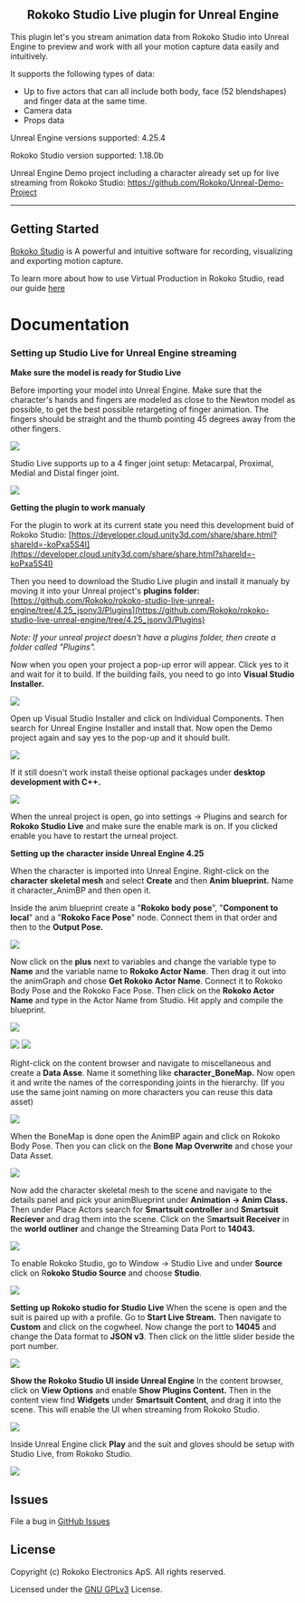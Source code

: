 <h2 align="center"> Rokoko Studio Live plugin for Unreal Engine</h1>

This plugin let's you stream animation data from Rokoko Studio into Unreal Engine to preview and work with all your motion capture data easily and intuitively.

It supports the following types of data:
* Up to five actors that can all include both body, face (52 blendshapes) and finger data at the same time.
* Camera data
* Props data

Unreal Engine versions supported: 4.25.4

Rokoko Studio version supported: 1.18.0b

Unreal Engine Demo project including a character already set up for live streaming from Rokoko Studio:
https://github.com/Rokoko/Unreal-Demo-Project


---

## Getting Started

[Rokoko Studio](https://www.rokoko.com/en/products/studio) is A powerful and intuitive software for recording, visualizing and exporting motion capture.

To learn more about how to use Virtual Production in Rokoko Studio, read our guide [here](https://help.rokoko.com/support/solutions/47000518297)

# Documentation

### Setting up Studio Live for Unreal Engine streaming

**Make sure the model is ready for Studio Live**

Before importing your model into Unreal Engine. Make sure that the character's hands and fingers are modeled as close to the Newton model as possible, to get the best possible retargeting of finger animation. The fingers should be straight and the thumb pointing 45 degrees away from the other fingers.

<img src="Images/newtonHand.PNG">

Studio Live supports up to a 4 finger joint setup: Metacarpal, Proximal, Medial and Distal finger joint.

<img src="Images/newtonHandTop.png">

**Getting the plugin to work manualy**

For the plugin to work at its current state you need this development buid of Rokoko Studio: [https://developer.cloud.unity3d.com/share/share.html?shareId=-koPxa5S4I](https://developer.cloud.unity3d.com/share/share.html?shareId=-koPxa5S4I)

Then you need to download the Studio Live plugin and install it manualy by moving it into your Unreal project's **plugins folder:** [https://github.com/Rokoko/rokoko-studio-live-unreal-engine/tree/4.25_jsonv3/Plugins](https://github.com/Rokoko/rokoko-studio-live-unreal-engine/tree/4.25_jsonv3/Plugins)

_Note: If your unreal project doesn't have a plugins folder, then create a folder called "Plugins"._

Now when you open your project a pop-up error will appear. Click yes to it and wait for it to build. If the building fails, you need to go into **Visual Studio Installer.**

<img src="Images/errorMessege.png">

Open up Visual Studio Installer and click on Individual Components. Then search for Unreal Engine Installer and install that. Now open the Demo project again and say yes to the pop-up and it should built.

<img src="Images/visualInstaller.png">

If it still doesn't work install theise optional packages under **desktop development with C++.**

<img src="Images/visualInstallerDownload.png">

When the unreal project is open, go into settings → Plugins and search for **Rokoko Studio Live** and make sure the enable mark is on. If you clicked enable you have to restart the urneal project. 

**Setting up the character inside Unreal Engine 4.25**

When the character is imported into Unreal Engine. Right-click on the **character** **skeletal mesh** and select **Create** and then **Anim blueprint.** Name it character_AnimBP and then open it. 

Inside the anim blueprint create a "**Rokoko body pose**", "**Component to local**" and a "**Rokoko Face Pose**" node. Connect them in that order and then to the **Output Pose.**

<img src="Images/animBPSetup.png">

Now click on the **plus** next to variables and change the variable type to **Name** and the variable name to **Rokoko Actor Name**. Then drag it out into the animGraph and chose **Get Rokoko Actor Name**. Connect it to Rokoko Body Pose and the Rokoko Face Pose. Then click on the **Rokoko Actor Name** and type in the Actor Name from Studio. Hit apply and compile the blueprint. 

<img src="Images/animBPVariable.png">

<img src="Images/ActorNameStudio.PNG"> <img src="Images/ActorName.PNG">

Right-click on the content browser and navigate to miscellaneous and create a **Data Asse**. Name it something like **character_BoneMap.** Now open it and write the names of the corresponding joints in the hierarchy. (If you use the same joint naming on more characters you can reuse this data asset)

<img src="Images/dataAsset.png">

When the BoneMap is done open the AnimBP again and click on Rokoko Body Pose. Then you can click on the **Bone** **Map Overwrite** and chose your Data Asset.

<img src="Images/boneMapOverwrite.png">

Now add the character skeletal mesh to the scene and navigate to the details panel and pick your animBlueprint under **Animation → Anim Class.** Then under Place Actors search for **Smartsuit controller** and **Smartsuit Reciever** and drag them into the scene. Click on the S**martsuit Receiver** in the **world outliner** and change the Streaming Data Port to **14043.**

<img src="Images/smartSuitReciverSetup.PNG">

To enable Rokoko Studio, go to Window → Studio Live and under **Source** click on R**okoko Studio Source** and choose **Studio**.

<img src="Images/UELivelinkTap.PNG">

**Setting up Rokoko studio for Studio Live** 
When the scene is open and the suit is paired up with a profile. Go to **Start Live Stream.**
Then navigate to **Custom** and click on the cogwheel. 
Now change the port to **14045** and change the Data format to **JSON v3**. Then click on the little slider beside the port number.

<img src="Images/studioSetup.PNG">

**Show the Rokoko Studio UI inside Unreal Engine**
In the content browser, click on **View Options** and enable **Show Plugins Content.** Then in the content view find **Widgets** under **Smartsuit Content**, and drag it into the scene. This will enable the UI when streaming from Rokoko Studio.

<img src="Images/recordingWidget.PNG">

Inside Unreal Engine click **Play** and the suit and gloves should be setup with Studio Live, from Rokoko Studio.

<img src="Images/fingerShowcase.png">

## Issues

File a bug in [GitHub Issues](https://github.com/RokokoElectronics/rokoko-studio-unreal-sample-project/issues)

## License

Copyright (c) Rokoko Electronics ApS. All rights reserved.

Licensed under the [GNU GPLv3](https://github.com/RokokoElectronics/rokoko-studio-unreal-sample-project/blob/master/LICENSE.md) License.
